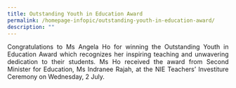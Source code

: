 ```yaml
---
title: Outstanding Youth in Education Award
permalink: /homepage-infopic/outstanding-youth-in-education-award/
description: ""
---
```

<p style="text-align: justify;">Congratulations to Ms Angela Ho for winning the Outstanding Youth in Education Award which recognizes her inspiring teaching and unwavering dedication to their students. Ms Ho received the award from Second Minister for Education, Ms Indranee Rajah, at the NIE Teachers’ Investiture Ceremony on Wednesday, 2 July.</p>

